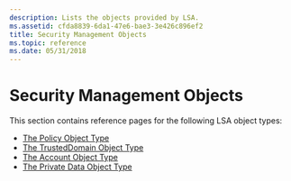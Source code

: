 ```yaml
---
description: Lists the objects provided by LSA.
ms.assetid: cfda8839-6da1-47e6-bae3-3e426c896ef2
title: Security Management Objects
ms.topic: reference
ms.date: 05/31/2018
---
```


# Security Management Objects

This section contains reference pages for the following LSA object types:

-   [The Policy Object Type](the-policy-object-type.md)
-   [The TrustedDomain Object Type](the-trusteddomain-object-type.md)
-   [The Account Object Type](the-account-object-type.md)
-   [The Private Data Object Type](the-private-data-object-type.md)

 

 



